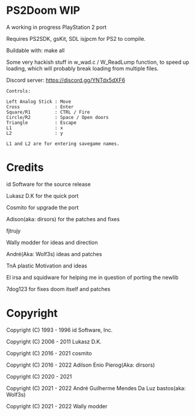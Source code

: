 PS2Doom WIP
===========

A working in progress PlayStation 2 port

Requires PS2SDK, gsKit, SDL isjpcm for PS2 to compile.

Buildable with: make all

Some very hackish stuff in w_wad.c / W_ReadLump function, to speed up loading,
which will probably break loading from multiple files.

Discord server: https://discord.gg/YNTdx5dXF6

```
Controls:

Left Analog Stick : Move
Cross             : Enter 
Square/R1         : CTRL / Fire
Circle/R2         : Space / Open doors
Triangle          : Escape
L1                : x
L2                : y 

L1 and L2 are for entering savegame names.  
```

Credits
=======

id Software for the source release

Lukasz D.K for the quick port

Cosmito for upgrade the port

Adison(aka: dirsors) for the patches and fixes

fjtrujy

Wally modder for ideas and direction

André(Aka: Wolf3s) ideas and patches

TnA plastic Motivation and ideas

El irsa and squidware for helping me in question of porting the newlib

7dog123 for fixes doom itself and patches

Copyright
=========

Copyright (C) 1993 - 1996 id Software, Inc.

Copyright (C) 2006 - 2011 Lukasz D.K.

Copyright (C) 2016 - 2021 cosmito

Copyright (C) 2016 - 2022 Adilson Enio Pierog(Aka: dirsors)

Copyright (C) 2020 - 2021 

Copyright (C) 2021 - 2022 André Guilherme Mendes Da Luz bastos(aka: Wolf3s)

Copyright (C) 2021 - 2022 Wally modder
